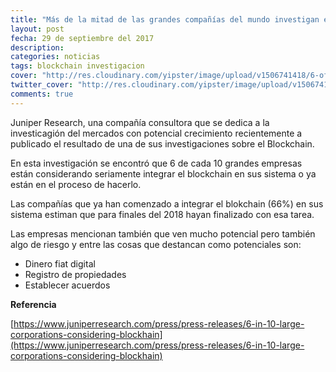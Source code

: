 ```yaml
---
title: "Más de la mitad de las grandes compañías del mundo investigan el potencial del Blockchain"
layout: post
fecha: 29 de septiembre del 2017
description: 
categories: noticias
tags: blockchain investigacion
cover: "http://res.cloudinary.com/yipster/image/upload/v1506741418/6-of-10-companies-adopting-blockchain_pn3oe0.jpg"
twitter_cover: "http://res.cloudinary.com/yipster/image/upload/v1506741418/6-of-10-companies-adopting-blockchain_pn3oe0.jpg"
comments: true
---
```


Juniper Research, una compañía consultora que se dedica a la investicagión del mercados con potencial crecimiento recientemente a publicado el resultado de una de sus investigaciones sobre el Blockchain.

En esta investigación se encontró que 6 de cada 10 grandes empresas están considerando seriamente integrar el blockchain en sus sistema o ya están en el proceso de hacerlo.

Las compañías que ya han comenzado a integrar el blokchain (66%) en sus sistema estiman que para finales del 2018 hayan finalizado con esa tarea.

Las empresas mencionan también que ven mucho potencial pero también algo de riesgo y entre las cosas que destancan como potenciales son:

- Dinero fiat digital
- Registro de propiedades
- Establecer acuerdos


**Referencia**

[https://www.juniperresearch.com/press/press-releases/6-in-10-large-corporations-considering-blockhain](https://www.juniperresearch.com/press/press-releases/6-in-10-large-corporations-considering-blockhain)

